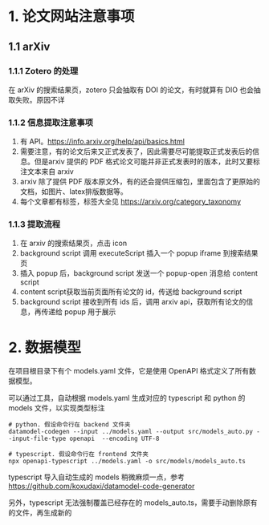 # 1. 论文网站注意事项
## 1.1 arXiv
### 1.1.1 Zotero 的处理
在 arXiv 的搜索结果页，zotero 只会抽取有 DOI 的论文，有时就算有 DIO 也会抽取失败。原因不详
### 1.1.2 信息提取注意事项
1. 有 API。https://info.arxiv.org/help/api/basics.html
2. 需要注意，有的论文后来又正式发表了，因此需要尽可能提取正式发表后的信息。但是arxiv 提供的 PDF 格式论文可能并非正式发表时的版本，此时又要标注文本来自 arxiv
3. arxiv 除了提供 PDF 版本原文外，有的还会提供压缩包，里面包含了更原始的文档，如图片、latex排版数据等。
4. 每个文章都有标签，标签大全见 https://arxiv.org/category_taxonomy
### 1.1.3 提取流程
1. 在 arxiv 的搜索结果页，点击 icon
2. background script 调用 executeScript 插入一个 popup iframe 到搜索结果页
3. 插入 popup 后，background script 发送一个 popup-open 消息给 content script
4. content script获取当前页面所有论文的 id，传送给 background script
5. background script 接收到所有 ids 后，调用 arxiv api，获取所有论文的信息，再传递给 popup 用于展示
# 2. 数据模型
在项目根目录下有个 models.yaml 文件，它是使用 OpenAPI 格式定义了所有数据模型。

可以通过工具，自动根据 models.yaml 生成对应的 typescript 和 python 的 models 文件，以实现类型标注

```shell
# python. 假设命令行在 backend 文件夹
datamodel-codegen --input ../models.yaml --output src/models_auto.py --input-file-type openapi  --encoding UTF-8

# typescript. 假设命令行在 frontend 文件夹
npx openapi-typescript ../models.yaml -o src/models/models_auto.ts
```
typescript 导入自动生成的 models 稍微麻烦一点，参考 https://github.com/koxudaxi/datamodel-code-generator

另外，typescript 无法强制覆盖已经存在的 models_auto.ts，需要手动删除原有的文件，再生成新的
